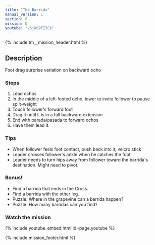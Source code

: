 ```yaml
---
title: "The Barrida"
manual_version: 1
section: 6
mission: D
youtube: "vSjX02FIZCk"
---
```


{% include tm__mission_header.html %}

## Description

Foot drag surprise variation on backward ocho

### Steps

1. Lead ochos
2. In the middle of a left-footed ocho, lower to invite follower to pause split-weight
3. Touch follower's forward foot
4. Drag it until it is in a full backward extension
5. End with parada/pasada to forward ochos
6. Have them lead it. 

### Tips

* When follower feels foot contact, push back into it, velcro stick
* Leader crosses follower's ankle when he catches the foot
* Leader needs to turn hips away from follower toward the barrida's destination. Might need to pivot. 

### Bonus!

* Find a barrida that ends in the Cross. 
* Find a barrida with the other leg. 
* Puzzle: Where in the grapevine can a barrida happen?
* Puzzle: How many barridas can you find?

### Watch the mission

{% include youtube_embed.html id=page.youtube %}

{% include mission_footer.html %}
